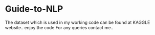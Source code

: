 # Guide-to-NLP
The dataset which is used in my working code can be found at KAGGLE website..
enjoy the code
For any queries contact me..
